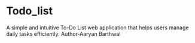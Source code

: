 # Todo_list
A simple and intuitive To-Do List web application that helps users manage daily tasks efficiently.
Author-Aaryan Barthwal
